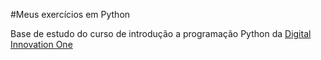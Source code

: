 #Meus exercícios em Python

Base de estudo do curso de introdução  a programação Python da [Digital Innovation One](https://web.digitalinnovation.one/browse) 

